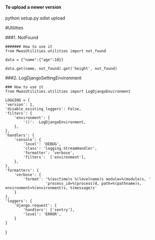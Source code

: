 #### To upload a newer version
python setup.py sdist upload

#Utilities

###1. NotFound 

    ####### How to use it
    from MwasUtilities.utilities import not_found
    
    data = {"name":{"age":10}}
    
    data.get(name, not_found).get('height', not_found)
    
    
###2. LogDjangoSettingEnvironment

    ### How to use it
    from MwasUtilities.utilities import LogDjangoEnvironment
    
    LOGGING = {
    'version': 1,
    'disable_existing_loggers': False,
    'filters': {
        'environment': {
            '()':  LogDjangoEnvironment,
        },
    },
    'handlers': {
        'console': {
            'level': 'DEBUG',
            'class': 'logging.StreamHandler',
            'formatter': 'verbose',
            'filters':  ['environment'],
        },
    },
    'formatters': {
        'verbose': {
            'format': '%(asctime)s %(levelname)s module=%(module)s, '
                      'process_id=%(process)d, path=%(pathname)s, environment=%(environment)s, %(message)s'
        }
    },
    'loggers': {
        'django.request': {
            'handlers': ['sentry'],
            'level': 'ERROR',
        }
    }
}